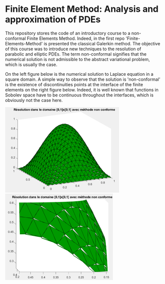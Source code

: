 # Finite Element Method: Analysis and approximation of PDEs

This repository stores the code of an introductory course to a non-conformal Finite Elements Method. Indeed, in the first repo 'Finite-Elements-Method' is presented the classical Galerkin method. The objective of this course was to introduce new techniques to the resolution of parabolic and elliptic PDEs. The term non-conformal signifies that the numerical solution is not admissible to the abstract variational problem, which is usually the case.

On the left figure below is the numerical solution to Laplace equation in a square domain.
A simple way to observe that the solution is 'non-conformal' is the existence of discontinuities points at the interface of the finite elements on the right figure below. Indeed, it is well known that functions in Sobolev space have to be continuous throughout the interfaces, which is obviously not the case here.

<img src="img/uh1.PNG" alt="drawing" width="370"/> <img src="img/uh1_coup.PNG" alt="drawing" width="350"/>
